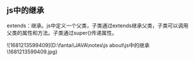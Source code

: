 ## js中的继承

extends：继承。js中定义一个父类，子类通过extends继承父类，子类可以调用父类的属性和方法。子类通过super()传递属性。

![1681213599409](D:\fantai\JAVA\notes\js about\js中的继承\1681213599409.jpg)